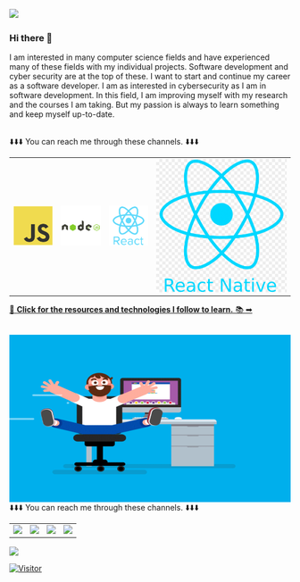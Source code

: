 ![](https://img.shields.io/badge/Software%20Developer-Full%20Stack%20%2F%20Computer%20Engineer%20%2F%20Cyber%20Security%20Analyst%20%2F%20CyberOPS%20Associate-blue)
### Hi there 👋
I am interested in many computer science fields and have experienced many of these fields with my individual projects. Software development and cyber security are at the top of these. I want to start and continue my career as a software developer. I am as interested in cybersecurity as I am in software development. In this field, I am improving myself with my research and the courses I am taking. But my passion is always to learn something and keep myself up-to-date.<br></br>

<table class="center">
<tr> 
          ⬇️⬇️⬇️ You can reach me through these channels. ⬇️⬇️⬇️
 </tr><br>
  <tr>
<td><a href="https://developer.mozilla.org/en-US/docs/Web/JavaScript">
<img src="https://raw.githubusercontent.com/devicons/devicon/master/icons/javascript/javascript-original.svg">
</a> 
<td><a href="https://nodejs.org/en/">
<img src="https://raw.githubusercontent.com/devicons/devicon/master/icons/nodejs/nodejs-original-wordmark.svg">
  </a> 
<td><a href="https://reactjs.org/">
<img src="https://raw.githubusercontent.com/devicons/devicon/master/icons/react/react-original-wordmark.svg">
</a> 
<td><a href="https://reactnative.dev/">
<img src="./react-native.png">
</a>
  </tr>
</table>

<a href="https://github.com/RamazanUstuntas/RamazanUstuntas/tree/master/Documents"> 📖 <b>Click for the resources and technologies I follow to learn.</b> 📚  ➡</a>
<br></br>


<img align="center" alt="gif" style="height:300px; width:100%" src="coding.gif"> 


<table class="center">
<tr> 
          ⬇️⬇️⬇️ You can reach me through these channels. ⬇️⬇️⬇️
 </tr><br>
  <tr>
<td><a href="https://instagram.com/ramaznustuntas">
<img src="https://img.shields.io/badge/Instagram-E4405F?style=for-the-badge&logo=instagram&logoColor=white">
</a> 
<td><a href="https://github.com/RamazanUstuntas">
<img src="https://img.shields.io/badge/GitHub-100000?style=for-the-badge&logo=github&logoColor=white">
  </a> 
<td><a href="https://www.linkedin.com/in/ramazan-ustuntas/">
<img src="https://img.shields.io/badge/LinkedIn-0077B5?style=for-the-badge&logo=linkedin&logoColor=white">
</a> 
<td><a href="mailto:ustuntasramazan@outlook.com">
<img src="https://img.shields.io/badge/%20-Outlook%20-blue?style=for-the-badge&logo=microsoft">
</a>
  </tr>
</table>



   <img align="center" src="https://github-readme-stats.vercel.app/api?username=RamazanUstuntas&theme=blue-green">

[![Visitor](https://visitor-badge.laobi.icu/badge?page_id=RamazanUstuntas.ramazanustuntas)](#)


<!--
**RamazanUstuntas/RamazanUstuntas** is a ✨ _special_ ✨ repository because its `README.md` (this file) appears on your GitHub profile.

Here are some ideas to get you started:

- 🔭 I’m currently working on ...
- 🌱 I’m currently learning ...
- 👯 I’m looking to collaborate on ...
- 🤔 I’m looking for help with ...
- 💬 Ask me about ...
- 📫 How to reach me: ...
- 😄 Pronouns: ...
- ⚡ Fun fact: ...
-->
